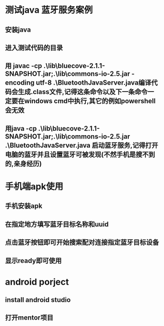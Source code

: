
#   测试java 蓝牙服务案例
##  安装java
##  进入测试代码的目录
##  用 javac -cp .\lib\bluecove-2.1.1-SNAPSHOT.jar;.\lib\commons-io-2.5.jar -encoding utf-8 .\BluetoothJavaServer.java编译代码会生成.class文件,记得这条命令以及下一条命令一定要在windows cmd中执行,其它的例如powershell会无效
##  用java -cp .\lib\bluecove-2.1.1-SNAPSHOT.jar;.\lib\commons-io-2.5.jar  .\BluetoothJavaServer.java 启动蓝牙服务,记得打开电脑的蓝牙并且设置蓝牙可被发现(不然手机是搜不到的,亲身经历)


#   手机端apk使用
##  手机安装apk
##  在指定地方填写蓝牙目标名称和uuid
##  点击蓝牙按钮即可开始搜索配对连接指定蓝牙目标设备
##  显示ready即可使用


#   android porject
##  install android studio
##  打开mentor项目